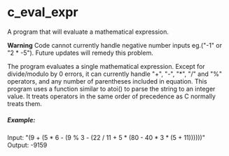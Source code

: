 # c_eval_expr
A program that will evaluate a mathematical expression.

**Warning** 
Code cannot currently handle negative number inputs eg.("-1" or "2 * -5"). Future updates will remedy this problem. 

The program evaluates a single mathematical expression. Except for divide/modulo by 0 errors, it can currently handle "+", "-", "\*", "/" and "%" operators, and any number of parentheses included in equation. This program uses a function similar to atoi() to parse the string to an integer value. It treats operators in the same order of precedence as C normally treats them.

##### Example:

Input:  "(9 + (5 * 6 - (9 % 3 - (22 / 11 + 5 * (80 - 40 * 3 * (5 + 11))))))"
Output: -9159
